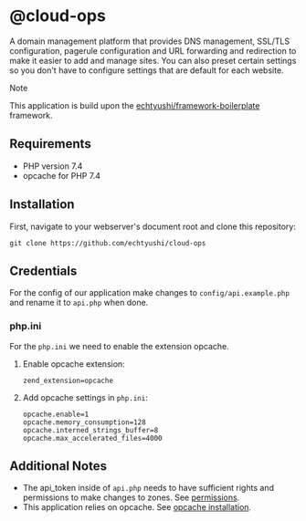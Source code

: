 # @cloud-ops

A domain management platform that provides DNS management, SSL/TLS configuration, pagerule configuration and URL forwarding and redirection to make it easier to add and manage sites. You can also preset certain settings so you don't have to configure settings that are default for each website.

> [!NOTE]
> This application is build upon the [echtyushi/framework-boilerplate](https://github.com/echtyushi/framework-boilerplate/tree/master) framework.

## Requirements
- PHP version 7.4
- opcache for PHP 7.4

## Installation
First, navigate to your webserver's document root and clone this repository:

    git clone https://github.com/echtyushi/cloud-ops

## Credentials

For the config of our application make changes to `config/api.example.php` and rename it to `api.php` when done.

### php.ini

For the `php.ini` we need to enable the extension opcache.

1.  Enable opcache extension:

        zend_extension=opcache

2.  Add opcache settings in `php.ini`:

        opcache.enable=1
        opcache.memory_consumption=128
        opcache.interned_strings_buffer=8
        opcache.max_accelerated_files=4000

## Additional Notes

- The api_token inside of `api.php` needs to have sufficient rights and permissions to make changes to zones. See [permissions](https://developers.cloudflare.com/fundamentals/api/reference/permissions/).
- This application relies on opcache. See [opcache installation](https://www.php.net/manual/en/opcache.installation.php).

